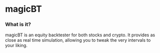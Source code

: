 # magicBT

### What is it?
magicBT is an equity backtester for both stocks and crypto. It provides as close as real time simulation, allowing you to tweak the very intervals to your liking.